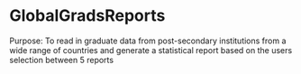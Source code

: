 # GlobalGradsReports
Purpose: To read in graduate data from post-secondary institutions from a wide range of countries
         and generate a statistical report based on the users selection between 5 reports
